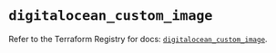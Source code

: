 # `digitalocean_custom_image`

Refer to the Terraform Registry for docs: [`digitalocean_custom_image`](https://registry.terraform.io/providers/digitalocean/digitalocean/2.52.0/docs/resources/custom_image).
